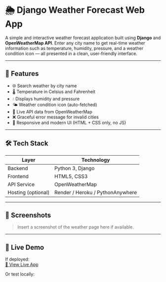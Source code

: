 # 🌦️ Django Weather Forecast Web App

A simple and interactive weather forecast application built using **Django** and **OpenWeatherMap API**. Enter any city name to get real-time weather information such as temperature, humidity, pressure, and a weather condition icon — all presented in a clean, user-friendly interface.

---

## 🚀 Features

- 🌐 Search weather by city name
- 🌡️ Temperature in Celsius and Fahrenheit
- 💧 Displays humidity and pressure
- 🌤️ Weather condition icon (auto-fetched)
- 🔄 Live API data from OpenWeatherMap
- ❌ Graceful error message for invalid cities
- 🎨 Responsive and modern UI (HTML + CSS only, no JS)

---

## 🛠️ Tech Stack

| Layer        | Technology              |
|--------------|--------------------------|
| Backend      | Python 3, Django         |
| Frontend     | HTML5, CSS3              |
| API Service  | OpenWeatherMap           |
| Hosting (optional) | Render / Heroku / PythonAnywhere |

---

## 📸 Screenshots

> Insert a screenshot of the weather page here if available.

---

## 🔗 Live Demo

If deployed:  
[🔗 View Live App](https://your-deployment-link.com/weather/?city=Delhi)

Or test locally:  
